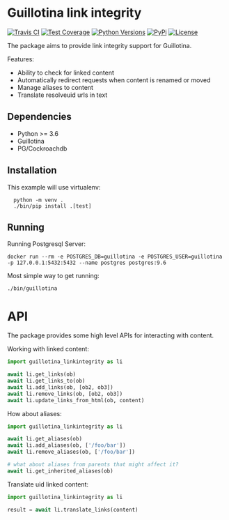 # Guillotina link integrity

[![Travis CI](https://travis-ci.org/guillotinaweb/guillotina_linkintegrity.svg?branch=master)](https://travis-ci.org/guillotinaweb/guillotina_linkintegrity)
[![Test Coverage](https://codecov.io/gh/guillotinaweb/guillotina_linkintegrity/branch/master/graph/badge.svg)](https://codecov.io/gh/guillotinaweb/guillotina_linkintegrity/branch/master)
[![Python Versions](https://img.shields.io/pypi/pyversions/guillotina_linkintegrity.svg)](https://pypi.python.org/pypi/guillotina_linkintegrity/)
[![PyPi](https://img.shields.io/pypi/v/guillotina_linkintegrity.svg)](https://pypi.python.org/pypi/guillotina_linkintegrity)
[![License](https://img.shields.io/pypi/l/guillotina_linkintegrity.svg)](https://pypi.python.org/pypi/guillotina_linkintegrity/)


The package aims to provide link integrity support for Guillotina.

Features:
- Ability to check for linked content
- Automatically redirect requests when content is renamed or moved
- Manage aliases to content
- Translate resolveuid urls in text


## Dependencies

- Python >= 3.6
- Guillotina
- PG/Cockroachdb


## Installation

This example will use virtualenv:

```
  python -m venv .
  ./bin/pip install .[test]
```


## Running

Running Postgresql Server:

```
docker run --rm -e POSTGRES_DB=guillotina -e POSTGRES_USER=guillotina -p 127.0.0.1:5432:5432 --name postgres postgres:9.6
```


Most simple way to get running:

```
./bin/guillotina
```


# API

The package provides some high level APIs for interacting with content.

Working with linked content:

```python
import guillotina_linkintegrity as li

await li.get_links(ob)
await li.get_links_to(ob)
await li.add_links(ob, [ob2, ob3])
await li.remove_links(ob, [ob2, ob3])
await li.update_links_from_html(ob, content)
```

How about aliases:

```python
import guillotina_linkintegrity as li

await li.get_aliases(ob)
await li.add_aliases(ob, ['/foo/bar'])
await li.remove_aliases(ob, ['/foo/bar'])

# what about aliases from parents that might affect it?
await li.get_inherited_aliases(ob)
```

Translate uid linked content:

```python
import guillotina_linkintegrity as li

result = await li.translate_links(content)
```
